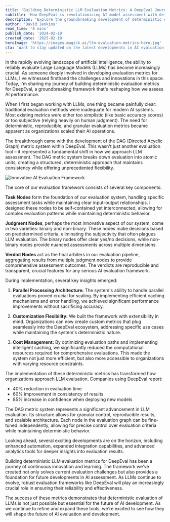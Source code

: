 ```yaml
---
title: 'Building Deterministic LLM Evaluation Metrics: A DeepEval Journey'
subtitle: 'How DeepEval is revolutionizing AI model assessment with deterministic metrics'
description: 'Explore the groundbreaking development of deterministic evaluation metrics for Large Language Models through DeepEval''s innovative DAG metric system. Learn how this framework is transforming AI assessment with reproducible, granular metrics that overcome traditional evaluation challenges.'
author: 'David Jenkins'
read_time: '8 mins'
publish_date: '2024-02-10'
created_date: '2025-02-10'
heroImage: 'https://images.magick.ai/llm-evaluation-metrics-hero.jpg'
cta: 'Want to stay updated on the latest developments in AI evaluation metrics? Follow us on LinkedIn for exclusive insights, technical deep-dives, and early access to new DeepEval features!'
---
```


In the rapidly evolving landscape of artificial intelligence, the ability to reliably evaluate Large Language Models (LLMs) has become increasingly crucial. As someone deeply involved in developing evaluation metrics for LLMs, I've witnessed firsthand the challenges and innovations in this space. Today, I'm sharing my journey of building deterministic evaluation metrics for DeepEval, a groundbreaking framework that's reshaping how we assess AI performance.

When I first began working with LLMs, one thing became painfully clear: traditional evaluation methods were inadequate for modern AI systems. Most existing metrics were either too simplistic (like basic accuracy scores) or too subjective (relying heavily on human judgment). The need for deterministic, reproducible, and granular evaluation metrics became apparent as organizations scaled their AI operations.

The breakthrough came with the development of the DAG (Directed Acyclic Graph) metric system within DeepEval. This wasn't just another evaluation tool – it represented a fundamental shift in how we approach LLM assessment. The DAG metric system breaks down evaluation into atomic units, creating a structured, deterministic approach that maintains consistency while offering unprecedented flexibility.

![Innovative AI Evaluation Framework](https://i.magick.ai/PIXE/1739219851472_magick_img.webp)

The core of our evaluation framework consists of several key components:

**Task Nodes** form the foundation of our evaluation system, handling specific assessment tasks while maintaining clear input-output relationships. I designed these nodes to be self-contained yet interconnected, allowing for complex evaluation patterns while maintaining deterministic behavior.

**Judgment Nodes**, perhaps the most innovative aspect of our system, come in two varieties: binary and non-binary. These nodes make decisions based on predetermined criteria, eliminating the subjectivity that often plagues LLM evaluation. The binary nodes offer clear yes/no decisions, while non-binary nodes provide nuanced assessments across multiple dimensions.

**Verdict Nodes** act as the final arbiters in our evaluation pipeline, aggregating results from multiple judgment nodes to provide comprehensive assessment outcomes. The verdicts are reproducible and transparent, crucial features for any serious AI evaluation framework.

During implementation, several key insights emerged:

1. **Parallel Processing Architecture:** The system's ability to handle parallel evaluations proved crucial for scaling. By implementing efficient caching mechanisms and error handling, we achieved significant performance improvements without sacrificing accuracy.

2. **Customization Flexibility:** We built the framework with extensibility in mind. Organizations can now create custom metrics that plug seamlessly into the DeepEval ecosystem, addressing specific use cases while maintaining the system's deterministic nature.

3. **Cost Management:** By optimizing evaluation paths and implementing intelligent caching, we significantly reduced the computational resources required for comprehensive evaluations. This made the system not just more efficient, but also more accessible to organizations with varying resource constraints.

The implementation of these deterministic metrics has transformed how organizations approach LLM evaluation. Companies using DeepEval report:
- 40% reduction in evaluation time
- 60% improvement in consistency of results
- 85% increase in confidence when deploying new models

The DAG metric system represents a significant advancement in LLM evaluation. Its structure allows for granular control, reproducible results, and scalable architecture. Each node in the evaluation graph can be fine-tuned independently, allowing for precise control over evaluation criteria while maintaining deterministic behavior.

Looking ahead, several exciting developments are on the horizon, including enhanced automation, expanded integration capabilities, and advanced analytics tools for deeper insights into evaluation results.

Building deterministic LLM evaluation metrics for DeepEval has been a journey of continuous innovation and learning. The framework we've created not only solves current evaluation challenges but also provides a foundation for future developments in AI assessment. As LLMs continue to evolve, robust evaluation frameworks like DeepEval will play an increasingly crucial role in ensuring their reliability and effectiveness.

The success of these metrics demonstrates that deterministic evaluation of LLMs is not just possible but essential for the future of AI development. As we continue to refine and expand these tools, we're excited to see how they will shape the future of AI evaluation and development.